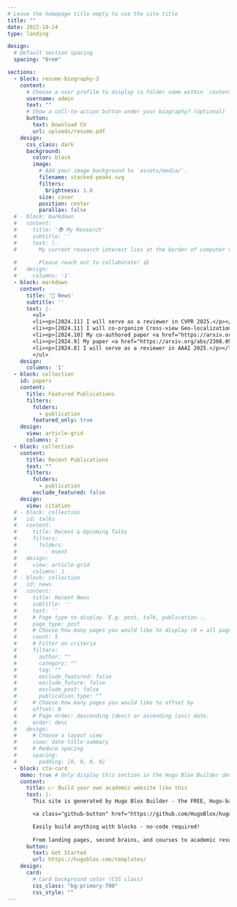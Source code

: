 ```yaml
---
# Leave the homepage title empty to use the site title
title: ""
date: 2022-10-24
type: landing

design:
  # Default section spacing
  spacing: "6rem"

sections:
  - block: resume-biography-3
    content:
      # Choose a user profile to display (a folder name within `content/authors/`)
      username: admin
      text: ""
      # Show a call-to-action button under your biography? (optional)
      button:
        text: Download CV
        url: uploads/resume.pdf
    design:
      css_class: dark
      background:
        color: black
        image:
          # Add your image background to `assets/media/`.
          filename: stacked-peaks.svg
          filters:
            brightness: 1.0
          size: cover
          position: center
          parallax: false
  # - block: markdown
  #   content:
  #     title: '📚 My Research'
  #     subtitle: ''
  #     text: |-
  #       My current research interest lies at the border of computer vision and remote sensing (e.g. visual geo-localization and segmentation/detection in aerial images). I am also interested in image synthesis and 3D reconstruction.
        
  #       Please reach out to collaborate! 😃
  #   design:
  #     columns: '1'
  - block: markdown
    content:
      title: '📰 News'
      subtitle: ''
      text: |-
        <ul>
        <li><p>[2024.11] I will serve as a reviewer in CVPR 2025.</p></li>
        <li><p>[2024.11] I will co-organize Cross-view Geo-localization: Current Challenges and Future Frontiers with GenAI tutorial in <a href="https://wacv2025.thecvf.com/">WACV 2025</a>. Refer to the <a href="https://zxh009123.github.io/WACV25_CVGL_Tutorial/">project website</a> for more details. See you in Tucson!</p></li>
        <li><p>[2024.10] My co-authored paper <a href="https://arxiv.org/abs/2408.04224">GPG2A</a> has been accepted to WACV 2025. Please check the <a href="https://ahmadarrabi.github.io/GPG2A_web/">project webpage</a> for more details.</p></li>
        <li><p>[2024.9] My paper <a href="https://arxiv.org/abs/2308.09624">GeoDTR+</a> has been accepted by IEEE TPAMI. The code and weights have been open-sourced on the <a href="https://github.com/zxh009123/GeoDTR_plus">GithHub</a> page.</p></li>
        <li><p>[2024.8] I will serve as a reviewer in AAAI 2025.</p></li>
        </ul>
    design:
      columns: '1'
  - block: collection
    id: papers
    content:
      title: Featured Publications
      filters:
        folders:
          - publication
        featured_only: true
    design:
      view: article-grid
      columns: 2
  - block: collection
    content:
      title: Recent Publications
      text: ""
      filters:
        folders:
          - publication
        exclude_featured: false
    design:
      view: citation
  # - block: collection
  #   id: talks
  #   content:
  #     title: Recent & Upcoming Talks
  #     filters:
  #       folders:
  #         - event
  #   design:
  #     view: article-grid
  #     columns: 1
  # - block: collection
  #   id: news
  #   content:
  #     title: Recent News
  #     subtitle: ''
  #     text: ''
  #     # Page type to display. E.g. post, talk, publication...
  #     page_type: post
  #     # Choose how many pages you would like to display (0 = all pages)
  #     count: 5
  #     # Filter on criteria
  #     filters:
  #       author: ""
  #       category: ""
  #       tag: ""
  #       exclude_featured: false
  #       exclude_future: false
  #       exclude_past: false
  #       publication_type: ""
  #     # Choose how many pages you would like to offset by
  #     offset: 0
  #     # Page order: descending (desc) or ascending (asc) date.
  #     order: desc
  #   design:
  #     # Choose a layout view
  #     view: date-title-summary
  #     # Reduce spacing
  #     spacing:
  #       padding: [0, 0, 0, 0]
  - block: cta-card
    demo: true # Only display this section in the Hugo Blox Builder demo site
    content:
      title: 👉 Build your own academic website like this
      text: |-
        This site is generated by Hugo Blox Builder - the FREE, Hugo-based open source website builder trusted by 250,000+ academics like you.

        <a class="github-button" href="https://github.com/HugoBlox/hugo-blox-builder" data-color-scheme="no-preference: light; light: light; dark: dark;" data-icon="octicon-star" data-size="large" data-show-count="true" aria-label="Star HugoBlox/hugo-blox-builder on GitHub">Star</a>

        Easily build anything with blocks - no-code required!
        
        From landing pages, second brains, and courses to academic resumés, conferences, and tech blogs.
      button:
        text: Get Started
        url: https://hugoblox.com/templates/
    design:
      card:
        # Card background color (CSS class)
        css_class: "bg-primary-700"
        css_style: ""
---
```

